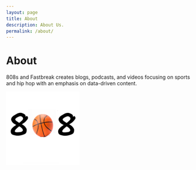 ```yaml
---
layout: page
title: About
description: About Us.
permalink: /about/
---
```


# About

808s and Fastbreak creates blogs, podcasts, and videos focusing on sports and hip hop with an emphasis on data-driven content.

<img class="img-rounded" src="/assets/img/logo.png" alt="Logo" width="200">